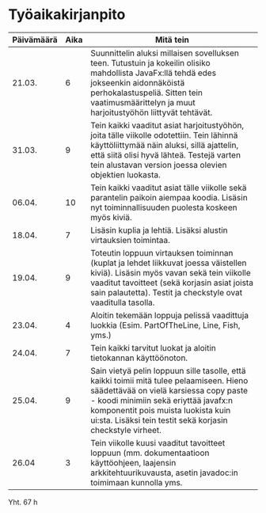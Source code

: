 # Työaikakirjanpito

| Päivämäärä | Aika | Mitä tein |
| --- | --- | --- |
| 21.03. | 6 | Suunnittelin aluksi millaisen sovelluksen teen. Tutustuin ja kokeilin olisiko mahdollista JavaFx:llä tehdä edes jokseenkin aidonnäköistä perhokalastuspeliä. Sitten tein vaatimusmäärittelyn ja muut harjoitustyöhön liittyvät tehtävät. | 
| 31.03. | 9 | Tein kaikki vaaditut asiat harjoitustyöhön, joita tälle viikolle odotettiin. Tein lähinnä käyttöliittymää näin aluksi, sillä ajattelin, että siitä olisi hyvä lähteä. Testejä varten tein alustavan version joessa olevien objektien luokasta.|
| 06.04. | 10 | Tein kaikki vaaditut asiat tälle viikolle sekä parantelin paikoin aiempaa koodia. Lisäsin nyt toiminnallisuuden puolesta koskeen myös kiviä. |
| 18.04. | 7 | Lisäsin kuplia ja lehtiä. Lisäksi alustin virtauksien toimintaa.|
| 19.04. | 9 | Toteutin loppuun virtauksen toiminnan (kuplat ja lehdet liikkuvat joessa väistellen kiviä). Lisäsin myös vavan sekä tein viikolle vaaditut tavoitteet (sekä korjasin asiat joista sain palautetta). Testit ja checkstyle ovat vaaditulla tasolla. |
| 23.04. | 4 | Aloitin tekemään loppuja pelissä vaadittuja luokkia (Esim. PartOfTheLine, Line, Fish, yms.) |
| 24.04. | 7 | Tein kaikki tarvitut luokat ja aloitin tietokannan käyttöönoton. |
| 25.04. | 9 | Sain vietyä pelin loppuun sille tasolle, että kaikki toimii mitä tulee pelaamiseen. Hieno säädettävää on vielä karsiessa copy paste - koodi minimiin sekä eriyttää javafx:n komponentit pois muista luokista kuin ui:sta. Lisäksi tein testit sekä korjasin checkstyle virheet. |
| 26.04 | 3 | Tein viikolle kuusi vaaditut tavoitteet loppuun (mm. dokumentaatioon käyttöohjeen, laajensin arkkitehtuurikuvausta, asetin javadoc:in toimimaan kunnolla yms. |

Yht. 67 h
